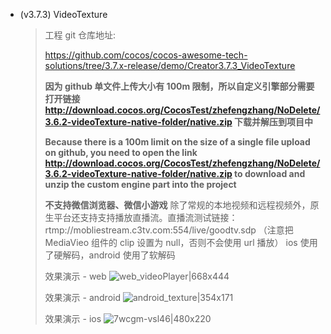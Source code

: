 * (v3.7.3) VideoTexture

  > 工程 git 仓库地址: 
  >
  > https://github.com/cocos/cocos-awesome-tech-solutions/tree/3.7.x-release/demo/Creator3.7.3_VideoTexture
  >
  > **因为 github 单文件上传大小有 100m 限制，所以自定义引擎部分需要打开链接 http://download.cocos.org/CocosTest/zhefengzhang/NoDelete/3.6.2-videoTexture-native-folder/native.zip 下载并解压到项目中**
  >
  > **Because there is a 100m limit on the size of a single file upload on github, you need to open the link http://download.cocos.org/CocosTest/zhefengzhang/NoDelete/3.6.2-videoTexture-native-folder/native.zip to download and unzip the custom engine part into the project**
  >
  > **不支持微信浏览器、微信小游戏**
  > 除了常规的本地视频和远程视频外，原生平台还支持支持播放直播流。直播流测试链接：rtmp://mobliestream.c3tv.com:554/live/goodtv.sdp （注意把 MediaVieo 组件的 clip 设置为 null，否则不会使用 url 播放）
  > ios 使用了硬解码，android 使用了软解码
  > 
  > 效果演示 - web
  > ![web_videoPlayer|668x444](https://forum.cocos.org/uploads/default/original/3X/e/8/e8904d910ed29571a795312c7334b247ad72b559.gif)  
  >
  > 效果演示 - android
  > ![android_texture|354x171](https://forum.cocos.org/uploads/default/original/3X/5/6/568c6df2d0258eff4c6a58313f1f0bb5a2865884.gif) 
  >
  > 效果演示 - ios
  > ![7wcgm-vsl46|480x220](https://forum.cocos.org/uploads/default/original/3X/b/d/bd98170291567818544ade76d400386929917684.gif) 
